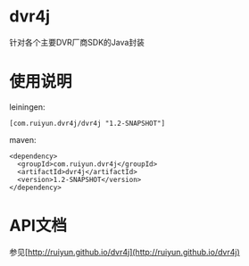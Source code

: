 dvr4j
=====

针对各个主要DVR厂商SDK的Java封装

使用说明
========

leiningen:

    [com.ruiyun.dvr4j/dvr4j "1.2-SNAPSHOT"]

maven:

    <dependency>
      <groupId>com.ruiyun.dvr4j</groupId>
      <artifactId>dvr4j</artifactId>
      <version>1.2-SNAPSHOT</version>
    </dependency>


API文档
=======
参见[http://ruiyun.github.io/dvr4j](http://ruiyun.github.io/dvr4j)
